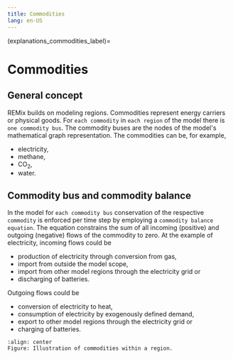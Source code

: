 ```yaml
---
title: Commodities
lang: en-US
---
```


(explanations_commodities_label)=

# Commodities

## General concept
REMix builds on modeling regions. Commodities represent energy carriers or physical goods. For `each commodity` in
`each region` of the model there is `one commodity bus`. The commodity buses are the nodes of the model's mathematical
graph representation. The commodities can be, for example,

- electricity,
- methane,
- CO<sub>2</sub>,
- water.

## Commodity bus and commodity balance
In the model for `each commodity bus` conservation of the respective `commodity` is enforced per time step by employing
a `commodity balance equation`. The equation constrains the sum of all incoming (positive) and outgoing (negative) flows
of the commodity to zero. At the example of electricity, incoming flows could be

- production of electricity through conversion from gas,
- import from outside the model scope,
- import from other model regions through the electricity grid or
- discharging of batteries.

Outgoing flows could be

- conversion of electricity to heat,
- consumption of electricity by exogenously defined demand,
- export to other model regions through the electricity grid or
- charging of batteries.

```{figure} /img/REMix_commodities.svg
:align: center
Figure: Illustration of commodities within a region.
```
